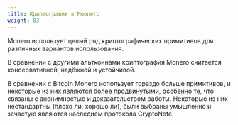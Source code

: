 ```yaml
---
title: Криптография в Moonero
weight: 03
---
```


Monero использует целый ряд криптографических примитивов для различных вариантов использования.

В сравнении с другими альткоинами криптография Monero считается консервативной, надёжной и устойчивой.

В сравнении с Bitcoin Monero использует гораздо больше примитивов, и некоторые из них являются более продвинутыми, особенно те, что связаны с анонимностью и доказательством работы. Некоторые из них нестандартны (плохо ли, хорошо ли), были выбраны умышленно и зачастую являются наследием протокола CryptoNote.
